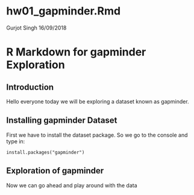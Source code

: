 hw01\_gapminder.Rmd
================
Gurjot Singh
16/09/2018

# R Markdown for gapminder Exploration

## Introduction

Hello everyone today we will be exploring a dataset known as gapminder.

## Installing gapminder Dataset

First we have to install the dataset package. So we go to the console
and type in:

`install.packages("gapminder")`

## Exploration of gapminder

Now we can go ahead and play around with the data

